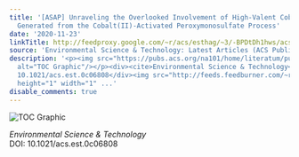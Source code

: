 ```yaml
---
title: '[ASAP] Unraveling the Overlooked Involvement of High-Valent Cobalt-Oxo Species
  Generated from the Cobalt(II)-Activated Peroxymonosulfate Process'
date: '2020-11-23'
linkTitle: http://feedproxy.google.com/~r/acs/esthag/~3/-BPDtDh1hws/acs.est.0c06808
source: 'Environmental Science & Technology: Latest Articles (ACS Publications)'
description: '<p><img src="https://pubs.acs.org/na101/home/literatum/publisher/achs/journals/content/esthag/0/esthag.ahead-of-print/acs.est.0c06808/20201123/images/medium/es0c06808_0008.gif"
  alt="TOC Graphic"/></p><div><cite>Environmental Science & Technology</cite></div><div>DOI:
  10.1021/acs.est.0c06808</div><img src="http://feeds.feedburner.com/~r/acs/esthag/~4/-BPDtDh1hws"
  height="1" width="1" ...'
disable_comments: true
---
```

<p><img src="https://pubs.acs.org/na101/home/literatum/publisher/achs/journals/content/esthag/0/esthag.ahead-of-print/acs.est.0c06808/20201123/images/medium/es0c06808_0008.gif" alt="TOC Graphic"/></p><div><cite>Environmental Science & Technology</cite></div><div>DOI: 10.1021/acs.est.0c06808</div><img src="http://feeds.feedburner.com/~r/acs/esthag/~4/-BPDtDh1hws" height="1" width="1" ...